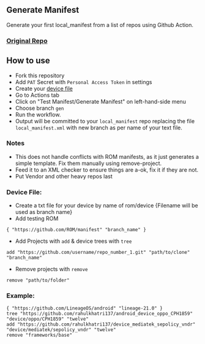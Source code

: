 ## Generate Manifest 
Generate your first local_manifest from a list of repos using Github Action.

### [Original Repo](https://github.com/sounddrill31/actions_generate_local_manifests)
## How to use
* Fork this repository
* Add `PAT` Secret with `Personal Access Token` in settings
* Create your [device file](#device-file)
* Go to Actions tab
* Click on "Test Manifest/Generate Manifest" on left-hand-side menu
* Choose branch `gen`
* Run the workflow.
* Output will be committed to your `local_manifest` repo replacing the file `local_manifest.xml` with new branch as per name of your text file.

### Notes
* This does not handle conflicts with ROM manifests, as it just generates a simple template. Fix them manually using remove-project.
* Feed it to an XML checker to ensure things are a-ok, fix it if they are not.
* Put Vendor and other heavy repos last

### Device File:
* Create a txt file for your device by name of rom/device {Filename will be used as branch name}
* Add testing ROM
```
{ "https://github.com/ROM/manifest" "branch_name" }
```
* Add Projects with `add` & device trees with `tree`
```
add "https://github.com/username/repo_number_1.git" "path/to/clone" "branch_name"
```
* Remove projects with `remove`
```
remove "path/to/folder"
```
### Example:
```
{ "https://github.com/LineageOS/android" "lineage-21.0" }
tree "https://github.com/rahulkhatri137/android_device_oppo_CPH1859" "device/oppo/CPH1859" "twelve"
add "https://github.com/rahulkhatri137/device_mediatek_sepolicy_vndr" "device/mediatek/sepolicy_vndr" "twelve"
remove "frameworks/base"
```
